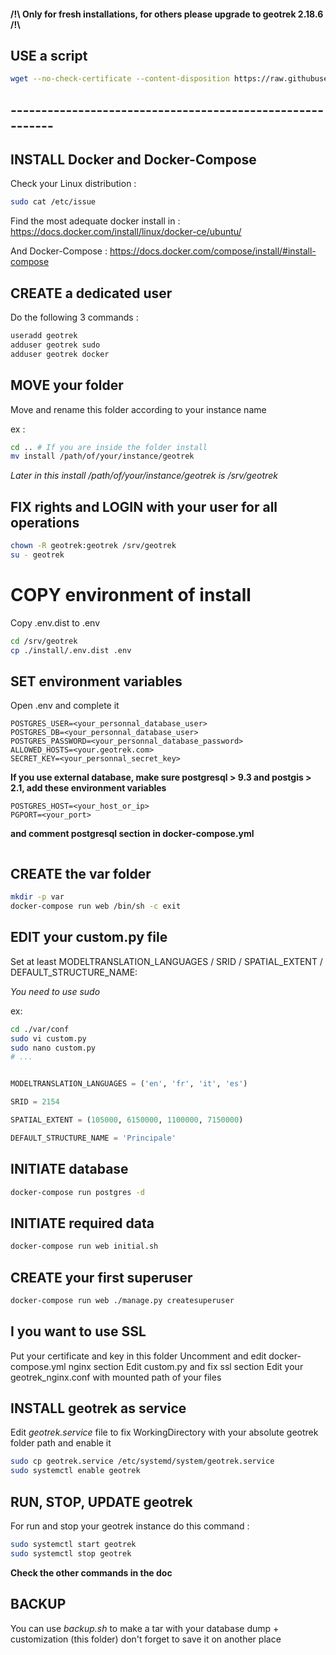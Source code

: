#### /!\ Only for fresh installations, for others please upgrade to geotrek 2.18.6 /!\

## USE a script

```bash
wget --no-check-certificate --content-disposition https://raw.githubusercontent.com/LePetitTim/Geotrek-admin/docker-install/install/install.sh
```
## ----------------------------------------------------------
## INSTALL Docker and Docker-Compose
Check your Linux distribution :
```bash
sudo cat /etc/issue
```
Find the most adequate docker install in :
https://docs.docker.com/install/linux/docker-ce/ubuntu/

And Docker-Compose :
https://docs.docker.com/compose/install/#install-compose

## CREATE a dedicated user
Do the following 3 commands :

```bash
useradd geotrek
adduser geotrek sudo
adduser geotrek docker
```

## MOVE your folder

Move and rename this folder according to your instance name

ex : 

```bash
cd .. # If you are inside the folder install
mv install /path/of/your/instance/geotrek
```
*Later in this install /path/of/your/instance/geotrek is /srv/geotrek*

## FIX rights and LOGIN with your user for all operations
```bash
chown -R geotrek:geotrek /srv/geotrek
su - geotrek
```

# COPY environment of install

Copy .env.dist to .env

```bash
cd /srv/geotrek
cp ./install/.env.dist .env

```

## SET environment variables

Open .env and complete it
```dotenv
POSTGRES_USER=<your_personnal_database_user>
POSTGRES_DB=<your_personnal_database_user>
POSTGRES_PASSWORD=<your_personnal_database_password>
ALLOWED_HOSTS=<your.geotrek.com>
SECRET_KEY=<your_personnal_secret_key>
```
**If you use external database, make sure postgresql > 9.3
and postgis > 2.1, add these environment variables**
```dotenv
POSTGRES_HOST=<your_host_or_ip>
PGPORT=<your_port>
```
**and comment postgresql section in docker-compose.yml**
```python

```
## CREATE the var folder
```bash
mkdir -p var
docker-compose run web /bin/sh -c exit
```

## EDIT your custom.py file
Set at least MODELTRANSLATION_LANGUAGES / SRID / SPATIAL_EXTENT / DEFAULT_STRUCTURE_NAME:

*You need to use sudo*

ex:

```bash
cd ./var/conf
sudo vi custom.py
sudo nano custom.py
# ...
```

```python

MODELTRANSLATION_LANGUAGES = ('en', 'fr', 'it', 'es')

SRID = 2154

SPATIAL_EXTENT = (105000, 6150000, 1100000, 7150000)

DEFAULT_STRUCTURE_NAME = 'Principale'
```


## INITIATE database

```bash
docker-compose run postgres -d
```

## INITIATE required data

```bash
docker-compose run web initial.sh
```

## CREATE your first superuser

```bash
docker-compose run web ./manage.py createsuperuser
```

## I you want to use SSL
Put your certificate and key in this folder
Uncomment and edit docker-compose.yml nginx section
Edit custom.py and fix ssl section
Edit your geotrek_nginx.conf with mounted path of your files

## INSTALL geotrek as service
Edit *geotrek.service* file to fix 
WorkingDirectory with your absolute geotrek folder path
and enable it
```bash
sudo cp geotrek.service /etc/systemd/system/geotrek.service
sudo systemctl enable geotrek
```

## RUN, STOP, UPDATE geotrek
For run and stop your geotrek instance do this command :
```bash
sudo systemctl start geotrek
sudo systemctl stop geotrek
```

**Check the other commands in the doc**

## BACKUP

You can use *backup.sh* to make a tar with your database dump + customization (this folder)
don't forget to save it on another place